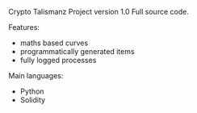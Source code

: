 Crypto Talismanz Project
version 1.0
Full source code.

Features:
- maths based curves
- programmatically generated items
- fully logged processes

Main languages:
- Python
- Solidity
